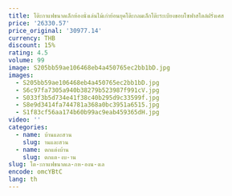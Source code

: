 ```yaml
---
title: โต๊ะกาแฟขนาดเล็กห้องนั่งเล่นไม้เก่าย้อนยุคโต๊ะกลมเล็กโต๊ะระเบียงขอบโซฟาสไตล์ฝรั่งเศส
price: '26330.57'
price_original: '30977.14'
currency: THB
discount: 15%
rating: 4.5
volume: 99
image: S205bb59ae106468eb4a450765ec2bb1bD.jpg
images:
  - S205bb59ae106468eb4a450765ec2bb1bD.jpg
  - S6c97fa7305a940b38279b523987f991cV.jpg
  - S033f3b5d734e41f38c40b295d9c33599f.jpg
  - S8e9d3414fa744781a368a0bc3951a6515.jpg
  - S1f83cf56aa174b60b99ac9eab459365dH.jpg
video: ''
categories:
  - name: บ้านและสวน
    slug: านและสวน
  - name: ตกแต่งบ้าน
    slug: ตกแต-งบ-าน
slug: โต-ะกาแฟขนาดเล-กห-องน-งเล
encode: omcYBtC
lang: th
---
```

  